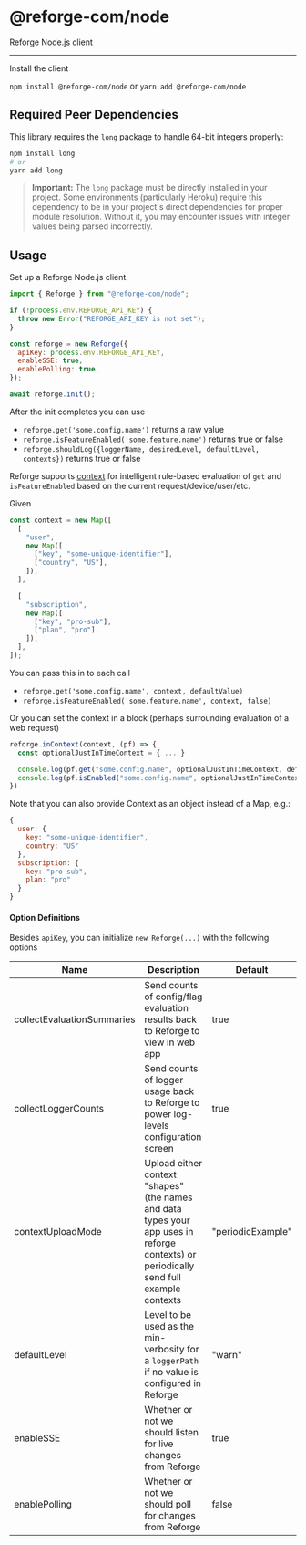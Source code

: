 # @reforge-com/node

Reforge Node.js client

---

Install the client

`npm install @reforge-com/node` or `yarn add @reforge-com/node`

## Required Peer Dependencies

This library requires the `long` package to handle 64-bit integers properly:

```bash
npm install long
# or
yarn add long
```

> **Important:** The `long` package must be directly installed in your project. Some environments (particularly Heroku) require this dependency to be in your project's direct dependencies for proper module resolution. Without it, you may encounter issues with integer values being parsed incorrectly.

## Usage

Set up a Reforge Node.js client.

```js
import { Reforge } from "@reforge-com/node";

if (!process.env.REFORGE_API_KEY) {
  throw new Error("REFORGE_API_KEY is not set");
}

const reforge = new Reforge({
  apiKey: process.env.REFORGE_API_KEY,
  enableSSE: true,
  enablePolling: true,
});

await reforge.init();
```

After the init completes you can use

- `reforge.get('some.config.name')` returns a raw value
- `reforge.isFeatureEnabled('some.feature.name')` returns true or false
- `reforge.shouldLog({loggerName, desiredLevel, defaultLevel, contexts})` returns true or false

Reforge supports [context](https://docs.prefab.cloud/docs/explanations/concepts/context) for intelligent rule-based evaluation of `get` and `isFeatureEnabled` based on the current request/device/user/etc.

Given

```javascript
const context = new Map([
  [
    "user",
    new Map([
      ["key", "some-unique-identifier"],
      ["country", "US"],
    ]),
  ],

  [
    "subscription",
    new Map([
      ["key", "pro-sub"],
      ["plan", "pro"],
    ]),
  ],
]);
```

You can pass this in to each call

- `reforge.get('some.config.name', context, defaultValue)`
- `reforge.isFeatureEnabled('some.feature.name', context, false)`

Or you can set the context in a block (perhaps surrounding evaluation of a web request)

```js
reforge.inContext(context, (pf) => {
  const optionalJustInTimeContext = { ... }

  console.log(pf.get("some.config.name", optionalJustInTimeContext, defaultValue))
  console.log(pf.isEnabled("some.config.name", optionalJustInTimeContext, false))
})
```

Note that you can also provide Context as an object instead of a Map, e.g.:

```javascript
{
  user: {
    key: "some-unique-identifier",
    country: "US"
  },
  subscription: {
    key: "pro-sub",
    plan: "pro"
  }
}
```

#### Option Definitions

Besides `apiKey`, you can initialize `new Reforge(...)` with the following options

| Name                       | Description                                                                                                                            | Default           |
| -------------------------- | -------------------------------------------------------------------------------------------------------------------------------------- | ----------------- |
| collectEvaluationSummaries | Send counts of config/flag evaluation results back to Reforge to view in web app                                                       | true              |
| collectLoggerCounts        | Send counts of logger usage back to Reforge to power log-levels configuration screen                                                   | true              |
| contextUploadMode          | Upload either context "shapes" (the names and data types your app uses in reforge contexts) or periodically send full example contexts | "periodicExample" |
| defaultLevel               | Level to be used as the min-verbosity for a `loggerPath` if no value is configured in Reforge                                          | "warn"            |
| enableSSE                  | Whether or not we should listen for live changes from Reforge                                                                          | true              |
| enablePolling              | Whether or not we should poll for changes from Reforge                                                                                 | false             |
